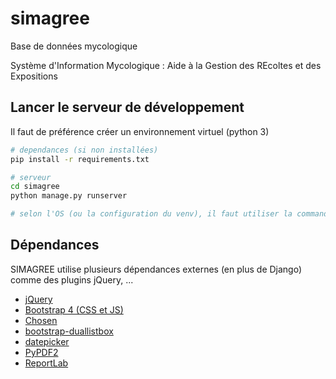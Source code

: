 # simagree
Base de données mycologique

Système d'Information Mycologique : Aide à la Gestion des REcoltes et des Expositions

## Lancer le serveur de développement

Il faut de préférence créer un environnement virtuel (python 3)

```bash
# dependances (si non installées)
pip install -r requirements.txt

# serveur
cd simagree
python manage.py runserver

# selon l'OS (ou la configuration du venv), il faut utiliser la commande python 3 au lieu de simplement python
```

## Dépendances

SIMAGREE utilise plusieurs dépendances externes (en plus de Django) comme des plugins jQuery, ...

* [jQuery](https://jquery.com/)
* [Bootstrap 4 (CSS et JS)](https://getbootstrap.com/)
* [Chosen](https://harvesthq.github.io/chosen/)
* [bootstrap-duallistbox](https://github.com/istvan-ujjmeszaros/bootstrap-duallistbox)
* [datepicker](https://github.com/fengyuanchen/datepicker)
* [PyPDF2](https://github.com/mstamy2/PyPDF2)
* [ReportLab](https://www.reportlab.com)
